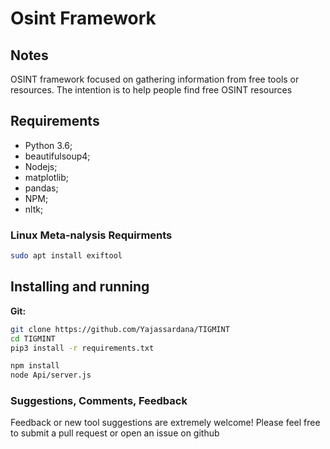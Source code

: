 # Osint Framework

## Notes
OSINT framework focused on gathering information from free tools or resources. The intention is to help people find free OSINT resources


## Requirements
- Python 3.6;
- beautifulsoup4;
- Nodejs;
- matplotlib;
- pandas;
- NPM;
- nltk;

### Linux Meta-nalysis Requirments

```bash
sudo apt install exiftool
```

## Installing and running

**Git:**
```bash
git clone https://github.com/Yajassardana/TIGMINT
cd TIGMINT
pip3 install -r requirements.txt

npm install
node Api/server.js
```


### Suggestions, Comments, Feedback
Feedback or new tool suggestions are extremely welcome!  Please feel free to submit a pull request or open an issue on github
